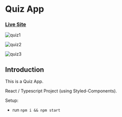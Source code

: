 # Quiz App

### [Live Site](http://quizappusama.surge.sh/)

![quiz1](https://user-images.githubusercontent.com/67833697/132081047-31428c4a-6612-4ea4-9d31-adff99232ce1.png)

![quiz2](https://user-images.githubusercontent.com/67833697/132081060-7c2e70b3-392d-4969-8bee-b843aa6b2edb.png)

![quiz3](https://user-images.githubusercontent.com/67833697/132081063-860e3bd6-b7c1-415d-96b7-be376db6af32.png)

## Introduction

This is a Quiz App. 

React / Typescript Project (using Styled-Components).

Setup:
- run ```npm i && npm start```
